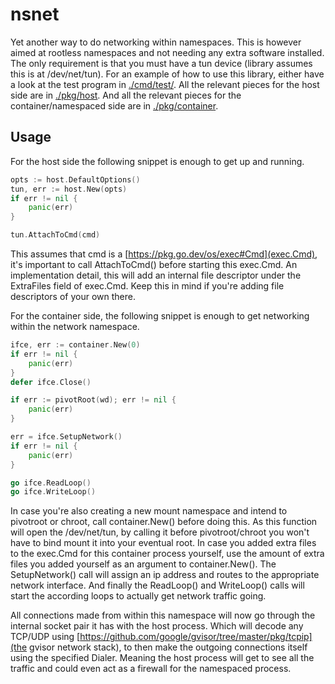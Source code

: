 # nsnet

Yet another way to do networking within namespaces.
This is however aimed at rootless namespaces and not needing any extra software installed.
The only requirement is that you must have a tun device (library assumes this is at /dev/net/tun).
For an example of how to use this library, either have a look at the test program in [./cmd/test/](cmd/test/).
All the relevant pieces for the host side are in [./pkg/host](pkg/host).
And all the relevant pieces for the container/namespaced side are in [./pkg/container](pkg/container).

## Usage

For the host side the following snippet is enough to get up and running.

```go
opts := host.DefaultOptions()
tun, err := host.New(opts)
if err != nil {
    panic(err)
}

tun.AttachToCmd(cmd)
```

This assumes that cmd is a [https://pkg.go.dev/os/exec#Cmd](exec.Cmd), it's important to call AttachToCmd() before starting this exec.Cmd.
An implementation detail, this will add an internal file descriptor under the ExtraFiles field of exec.Cmd.
Keep this in mind if you're adding file descriptors of your own there.

For the container side, the following snippet is enough to get networking within the network namespace.

```go
ifce, err := container.New(0)
if err != nil {
    panic(err)
}
defer ifce.Close()

if err := pivotRoot(wd); err != nil {
    panic(err)
}

err = ifce.SetupNetwork()
if err != nil {
    panic(err)
}

go ifce.ReadLoop()
go ifce.WriteLoop()
```

In case you're also creating a new mount namespace and intend to pivotroot or chroot, call container.New() before doing this.
As this function will open the /dev/net/tun, by calling it before pivotroot/chroot you won't have to bind mount it into your eventual root.
In case you added extra files to the exec.Cmd for this container process yourself, use the amount of extra files you added yourself as an argument to container.New().
The SetupNetwork() call will assign an ip address and routes to the appropriate network interface.
And finally the ReadLoop() and WriteLoop() calls will start the according loops to actually get network traffic going.

All connections made from within this namespace will now go through the internal socket pair it has with the host process.
Which will decode any TCP/UDP using [https://github.com/google/gvisor/tree/master/pkg/tcpip](the gvisor network stack), to then make the outgoing connections itself using the specified Dialer.
Meaning the host process will get to see all the traffic and could even act as a firewall for the namespaced process.
